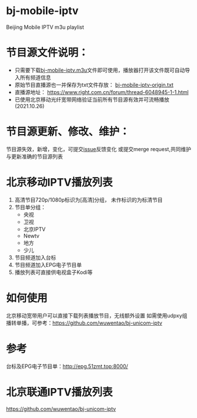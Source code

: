 # bj-mobile-iptv
Beijing Mobile IPTV m3u playlist

# 节目源文件说明： 

- 只需要下载[bj-mobile-iptv.m3u](https://github.com/wuwentao/bj-mobile-iptv/blob/master/bj_mobile_iptv.m3u)文件即可使用，播放器打开该文件既可自动导入所有频道信息
- 原始节目直播源也一并保存为txt文件存放： [bj-mobile-iptv-origin.txt](https://github.com/wuwentao/bj-mobile-iptv/blob/master/bj-mobile-iptv-origin.txt)
- 直播源地址： https://www.right.com.cn/forum/thread-6048945-1-1.html
- 已使用北京移动光纤宽带网络验证当前所有节目源有效并可流畅播放(2021.10.26)

# 节目源更新、修改、维护：
节目源失效，新增，变化，可提交[issue](https://github.com/wuwentao/bj-mobile-iptv/issues/new)反馈变化
或提交merge request,共同维护与更新准确的节目源列表

# 北京移动IPTV播放列表

1. 高清节目720p/1080p标识为[高清]分组， 未作标识的为标清节目
2. 节目单分组：
    - 央视
    - 卫视
    - 北京IPTV
    - Newtv
    - 地方
    - 少儿
 3. 节目频道加入台标
 4. 节目频道加入EPG电子节目单
 5. 播放列表可直接供电视盒子Kodi等

# 如何使用
北京移动宽带用户可以直接下载列表播放节目，无线额外设置
如需使用udpxy组播转单播，可参考：https://github.com/wuwentao/bj-unicom-iptv


# 参考

台标及EPG电子节目单：http://epg.51zmt.top:8000/

# 北京联通IPTV播放列表

https://github.com/wuwentao/bj-unicom-iptv



